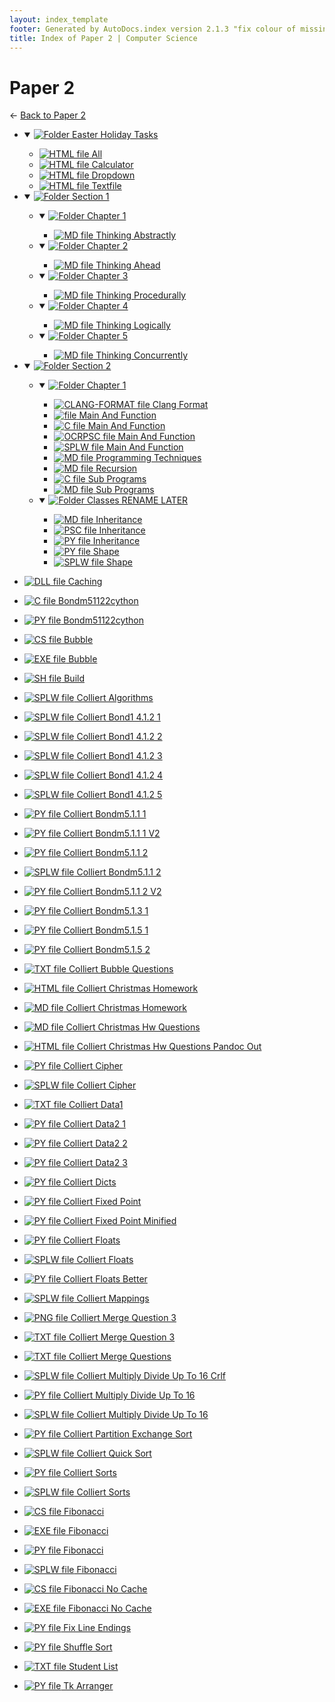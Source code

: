 ```yaml
---
layout: index_template
footer: Generated by AutoDocs.index version 2.1.3 "fix colour of missing files" ⓒ Starwort, 2020
title: Index of Paper 2 | Computer Science
---
```


# **Paper 2**

← [Back to Paper 2](..)

- <details open><summary><a href='Paper_2/easter_holiday_tasks'><img title='Folder' src='https://starwort.github.io/computer-science/icon-folder.png'> Easter Holiday Tasks</a></summary>

  - [![HTML file](https://img.icons8.com/windows/512/03dac6/regular-document.png) All](Paper_2/easter_holiday_tasks/all.html)
  - [![HTML file](https://img.icons8.com/windows/512/03dac6/regular-document.png) Calculator](Paper_2/easter_holiday_tasks/calculator.html)
  - [![HTML file](https://img.icons8.com/windows/512/03dac6/regular-document.png) Dropdown](Paper_2/easter_holiday_tasks/dropdown.html)
  - [![HTML file](https://img.icons8.com/windows/512/03dac6/regular-document.png) Textfile](Paper_2/easter_holiday_tasks/textfile.html)

  </details>
- <details open><summary><a href='Paper_2/section_1'><img title='Folder' src='https://starwort.github.io/computer-science/icon-folder.png'> Section 1</a></summary>

  - <details open><summary><a href='Paper_2/section_1/chapter_1'><img title='Folder' src='https://starwort.github.io/computer-science/icon-folder.png'> Chapter 1</a></summary>

    - [![MD file](https://img.icons8.com/windows/512/03dac6/regular-document.png) Thinking Abstractly](Paper_2/section_1/chapter_1/thinking_abstractly.md)

    </details>
  - <details open><summary><a href='Paper_2/section_1/chapter_2'><img title='Folder' src='https://starwort.github.io/computer-science/icon-folder.png'> Chapter 2</a></summary>

    - [![MD file](https://img.icons8.com/windows/512/03dac6/regular-document.png) Thinking Ahead](Paper_2/section_1/chapter_2/thinking_ahead.md)

    </details>
  - <details open><summary><a href='Paper_2/section_1/chapter_3'><img title='Folder' src='https://starwort.github.io/computer-science/icon-folder.png'> Chapter 3</a></summary>

    - [![MD file](https://img.icons8.com/windows/512/03dac6/regular-document.png) Thinking Procedurally](Paper_2/section_1/chapter_3/thinking_procedurally.md)

    </details>
  - <details open><summary><a href='Paper_2/section_1/chapter_4'><img title='Folder' src='https://starwort.github.io/computer-science/icon-folder.png'> Chapter 4</a></summary>

    - [![MD file](https://img.icons8.com/windows/512/03dac6/regular-document.png) Thinking Logically](Paper_2/section_1/chapter_4/thinking_logically.md)

    </details>
  - <details open><summary><a href='Paper_2/section_1/chapter_5'><img title='Folder' src='https://starwort.github.io/computer-science/icon-folder.png'> Chapter 5</a></summary>

    - [![MD file](https://img.icons8.com/windows/512/03dac6/regular-document.png) Thinking Concurrently](Paper_2/section_1/chapter_5/thinking_concurrently.md)

    </details>

  </details>
- <details open><summary><a href='Paper_2/section_2'><img title='Folder' src='https://starwort.github.io/computer-science/icon-folder.png'> Section 2</a></summary>

  - <details open><summary><a href='Paper_2/section_2/chapter_1'><img title='Folder' src='https://starwort.github.io/computer-science/icon-folder.png'> Chapter 1</a></summary>

    - [![CLANG-FORMAT file](https://img.icons8.com/windows/512/03dac6/file-configuration.png) Clang Format](Paper_2/section_2/chapter_1/.clang-format)
    - [![ file](https://img.icons8.com/windows/512/03dac6/binary-file.png) Main And Function](Paper_2/section_2/chapter_1/main_and_function)
    - [![C file](https://img.icons8.com/windows/512/03dac6/c.png) Main And Function](Paper_2/section_2/chapter_1/main_and_function.c)
    - [![OCRPSC file](https://img.icons8.com/windows/512/03dac6/code-file.png) Main And Function](Paper_2/section_2/chapter_1/main_and_function.ocrpsc)
    - [![SPLW file](https://starwort.github.io/computer-science/icon-splw.png) Main And Function](Paper_2/section_2/chapter_1/main_and_function.splw)
    - [![MD file](https://img.icons8.com/windows/512/03dac6/regular-document.png) Programming Techniques](Paper_2/section_2/chapter_1/programming_techniques.md)
    - [![MD file](https://img.icons8.com/windows/512/03dac6/regular-document.png) Recursion](Paper_2/section_2/chapter_1/recursion.md)
    - [![C file](https://img.icons8.com/windows/512/03dac6/c.png) Sub Programs](Paper_2/section_2/chapter_1/sub_programs.c)
    - [![MD file](https://img.icons8.com/windows/512/03dac6/regular-document.png) Sub Programs](Paper_2/section_2/chapter_1/sub_programs.md)

    </details>
  - <details open><summary><a href='Paper_2/section_2/classes_RENAME_LATER'><img title='Folder' src='https://starwort.github.io/computer-science/icon-folder.png'> Classes RENAME LATER</a></summary>

    - [![MD file](https://img.icons8.com/windows/512/03dac6/regular-document.png) Inheritance](Paper_2/section_2/classes_RENAME_LATER/inheritance.md)
    - [![PSC file](https://img.icons8.com/windows/512/03dac6/code-file.png) Inheritance](Paper_2/section_2/classes_RENAME_LATER/inheritance.psc)
    - [![PY file](https://img.icons8.com/windows/512/03dac6/py.png) Inheritance](Paper_2/section_2/classes_RENAME_LATER/inheritance.py)
    - [![PY file](https://img.icons8.com/windows/512/03dac6/py.png) Shape](Paper_2/section_2/classes_RENAME_LATER/shape.py)
    - [![SPLW file](https://starwort.github.io/computer-science/icon-splw.png) Shape](Paper_2/section_2/classes_RENAME_LATER/shape.splw)

    </details>

  </details>
- [![DLL file](https://img.icons8.com/windows/512/03dac6/dll.png) Caching](Paper_2/Caching.dll)
- [![C file](https://img.icons8.com/windows/512/03dac6/c.png) Bondm51122cython](Paper_2/bondm51122cython.c)
- [![PY file](https://img.icons8.com/windows/512/03dac6/py.png) Bondm51122cython](Paper_2/bondm51122cython.py)
- [![CS file](https://img.icons8.com/windows/512/03dac6/cs.png) Bubble](Paper_2/bubble.cs)
- [![EXE file](https://img.icons8.com/windows/512/03dac6/exe.png) Bubble](Paper_2/bubble.exe)
- [![SH file](https://img.icons8.com/windows/512/03dac6/important-file.png) Build](Paper_2/build.sh)
- [![SPLW file](https://starwort.github.io/computer-science/icon-splw.png) Colliert Algorithms](Paper_2/colliert_algorithms.splw)
- [![SPLW file](https://starwort.github.io/computer-science/icon-splw.png) Colliert Bond1 4.1.2 1](Paper_2/colliert_bond1-4.1.2-1.splw)
- [![SPLW file](https://starwort.github.io/computer-science/icon-splw.png) Colliert Bond1 4.1.2 2](Paper_2/colliert_bond1-4.1.2-2.splw)
- [![SPLW file](https://starwort.github.io/computer-science/icon-splw.png) Colliert Bond1 4.1.2 3](Paper_2/colliert_bond1-4.1.2-3.splw)
- [![SPLW file](https://starwort.github.io/computer-science/icon-splw.png) Colliert Bond1 4.1.2 4](Paper_2/colliert_bond1-4.1.2-4.splw)
- [![SPLW file](https://starwort.github.io/computer-science/icon-splw.png) Colliert Bond1 4.1.2 5](Paper_2/colliert_bond1-4.1.2-5.splw)
- [![PY file](https://img.icons8.com/windows/512/03dac6/py.png) Colliert Bondm5.1.1 1](Paper_2/colliert_bondm5.1.1-1.py)
- [![PY file](https://img.icons8.com/windows/512/03dac6/py.png) Colliert Bondm5.1.1 1 V2](Paper_2/colliert_bondm5.1.1-1_v2.py)
- [![PY file](https://img.icons8.com/windows/512/03dac6/py.png) Colliert Bondm5.1.1 2](Paper_2/colliert_bondm5.1.1-2.py)
- [![SPLW file](https://starwort.github.io/computer-science/icon-splw.png) Colliert Bondm5.1.1 2](Paper_2/colliert_bondm5.1.1-2.splw)
- [![PY file](https://img.icons8.com/windows/512/03dac6/py.png) Colliert Bondm5.1.1 2 V2](Paper_2/colliert_bondm5.1.1-2_v2.py)
- [![PY file](https://img.icons8.com/windows/512/03dac6/py.png) Colliert Bondm5.1.3 1](Paper_2/colliert_bondm5.1.3-1.py)
- [![PY file](https://img.icons8.com/windows/512/03dac6/py.png) Colliert Bondm5.1.5 1](Paper_2/colliert_bondm5.1.5-1.py)
- [![PY file](https://img.icons8.com/windows/512/03dac6/py.png) Colliert Bondm5.1.5 2](Paper_2/colliert_bondm5.1.5-2.py)
- [![TXT file](https://img.icons8.com/windows/512/03dac6/document.png) Colliert Bubble Questions](Paper_2/colliert_bubble_questions.txt)
- [![HTML file](https://img.icons8.com/windows/512/03dac6/regular-document.png) Colliert Christmas Homework](Paper_2/colliert_christmas_homework.html)
- [![MD file](https://img.icons8.com/windows/512/03dac6/regular-document.png) Colliert Christmas Homework](Paper_2/colliert_christmas_homework.md)
- [![MD file](https://img.icons8.com/windows/512/03dac6/regular-document.png) Colliert Christmas Hw Questions](Paper_2/colliert_christmas_hw_questions.md)
- [![HTML file](https://img.icons8.com/windows/512/03dac6/regular-document.png) Colliert Christmas Hw Questions Pandoc Out](Paper_2/colliert_christmas_hw_questions_pandoc_out.html)
- [![PY file](https://img.icons8.com/windows/512/03dac6/py.png) Colliert Cipher](Paper_2/colliert_cipher.py)
- [![SPLW file](https://starwort.github.io/computer-science/icon-splw.png) Colliert Cipher](Paper_2/colliert_cipher.splw)
- [![TXT file](https://img.icons8.com/windows/512/03dac6/document.png) Colliert Data1](Paper_2/colliert_data1.txt)
- [![PY file](https://img.icons8.com/windows/512/03dac6/py.png) Colliert Data2 1](Paper_2/colliert_data2-1.py)
- [![PY file](https://img.icons8.com/windows/512/03dac6/py.png) Colliert Data2 2](Paper_2/colliert_data2-2.py)
- [![PY file](https://img.icons8.com/windows/512/03dac6/py.png) Colliert Data2 3](Paper_2/colliert_data2-3.py)
- [![PY file](https://img.icons8.com/windows/512/03dac6/py.png) Colliert Dicts](Paper_2/colliert_dicts.py)
- [![PY file](https://img.icons8.com/windows/512/03dac6/py.png) Colliert Fixed Point](Paper_2/colliert_fixed-point.py)
- [![PY file](https://img.icons8.com/windows/512/03dac6/py.png) Colliert Fixed Point Minified](Paper_2/colliert_fixed-point_minified.py)
- [![PY file](https://img.icons8.com/windows/512/03dac6/py.png) Colliert Floats](Paper_2/colliert_floats.py)
- [![SPLW file](https://starwort.github.io/computer-science/icon-splw.png) Colliert Floats](Paper_2/colliert_floats.splw)
- [![PY file](https://img.icons8.com/windows/512/03dac6/py.png) Colliert Floats Better](Paper_2/colliert_floats_better.py)
- [![SPLW file](https://starwort.github.io/computer-science/icon-splw.png) Colliert Mappings](Paper_2/colliert_mappings.splw)
- [![PNG file](https://img.icons8.com/windows/512/03dac6/image-document.png) Colliert Merge Question 3](Paper_2/colliert_merge_question_3.png)
- [![TXT file](https://img.icons8.com/windows/512/03dac6/document.png) Colliert Merge Question 3](Paper_2/colliert_merge_question_3.txt)
- [![TXT file](https://img.icons8.com/windows/512/03dac6/document.png) Colliert Merge Questions](Paper_2/colliert_merge_questions.txt)
- [![SPLW file](https://starwort.github.io/computer-science/icon-splw.png) Colliert Multiply Divide Up To 16 Crlf](Paper_2/colliert_multiply_divide_up_to_16-crlf.splw)
- [![PY file](https://img.icons8.com/windows/512/03dac6/py.png) Colliert Multiply Divide Up To 16](Paper_2/colliert_multiply_divide_up_to_16.py)
- [![SPLW file](https://starwort.github.io/computer-science/icon-splw.png) Colliert Multiply Divide Up To 16](Paper_2/colliert_multiply_divide_up_to_16.splw)
- [![PY file](https://img.icons8.com/windows/512/03dac6/py.png) Colliert Partition Exchange Sort](Paper_2/colliert_partition_exchange_sort.py)
- [![SPLW file](https://starwort.github.io/computer-science/icon-splw.png) Colliert Quick Sort](Paper_2/colliert_quick_sort.splw)
- [![PY file](https://img.icons8.com/windows/512/03dac6/py.png) Colliert Sorts](Paper_2/colliert_sorts.py)
- [![SPLW file](https://starwort.github.io/computer-science/icon-splw.png) Colliert Sorts](Paper_2/colliert_sorts.splw)
- [![CS file](https://img.icons8.com/windows/512/03dac6/cs.png) Fibonacci](Paper_2/fibonacci.cs)
- [![EXE file](https://img.icons8.com/windows/512/03dac6/exe.png) Fibonacci](Paper_2/fibonacci.exe)
- [![PY file](https://img.icons8.com/windows/512/03dac6/py.png) Fibonacci](Paper_2/fibonacci.py)
- [![SPLW file](https://starwort.github.io/computer-science/icon-splw.png) Fibonacci](Paper_2/fibonacci.splw)
- [![CS file](https://img.icons8.com/windows/512/03dac6/cs.png) Fibonacci No Cache](Paper_2/fibonacci_no_cache.cs)
- [![EXE file](https://img.icons8.com/windows/512/03dac6/exe.png) Fibonacci No Cache](Paper_2/fibonacci_no_cache.exe)
- [![PY file](https://img.icons8.com/windows/512/03dac6/py.png) Fix Line Endings](Paper_2/fix_line_endings.py)
- [![PY file](https://img.icons8.com/windows/512/03dac6/py.png) Shuffle Sort](Paper_2/shuffle_sort.py)
- [![TXT file](https://img.icons8.com/windows/512/03dac6/document.png) Student List](Paper_2/student_list.txt)
- [![PY file](https://img.icons8.com/windows/512/03dac6/py.png) Tk Arranger](Paper_2/tk_arranger.py)
